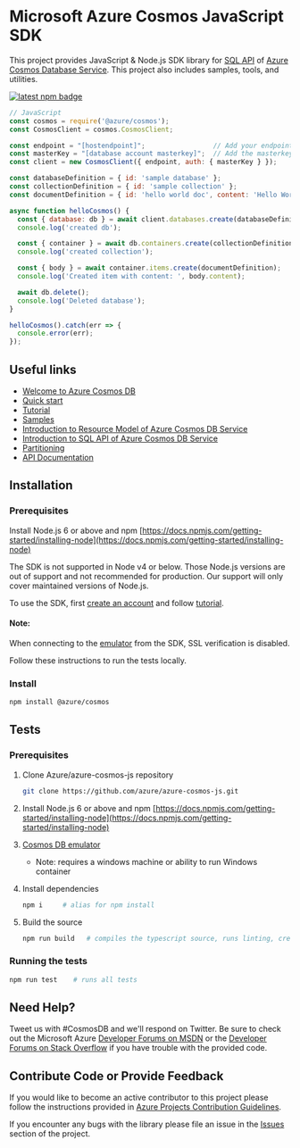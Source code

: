 # Microsoft Azure Cosmos JavaScript SDK

This project provides JavaScript & Node.js SDK library for [SQL API](https://docs.microsoft.com/en-us/azure/cosmos-db/sql-api-sql-query) of [Azure Cosmos
Database Service](https://azure.microsoft.com/en-us/services/cosmos-db/). This project also includes samples, tools, and utilities.

[![latest npm badge](https://img.shields.io/npm/v/%40azure%2Fcosmos/latest.svg)](https://www.npmjs.com/package/@azure/cosmos)

```js
// JavaScript
const cosmos = require('@azure/cosmos');
const CosmosClient = cosmos.CosmosClient;

const endpoint = "[hostendpoint]";                 // Add your endpoint
const masterKey = "[database account masterkey]";  // Add the masterkey of the endpoint
const client = new CosmosClient({ endpoint, auth: { masterKey } });

const databaseDefinition = { id: 'sample database' };
const collectionDefinition = { id: 'sample collection' };
const documentDefinition = { id: 'hello world doc', content: 'Hello World!' };

async function helloCosmos() {
  const { database: db } = await client.databases.create(databaseDefinition);
  console.log('created db');

  const { container } = await db.containers.create(collectionDefinition);
  console.log('created collection');

  const { body } = await container.items.create(documentDefinition);
  console.log('Created item with content: ', body.content);

  await db.delete();
  console.log('Deleted database');
}

helloCosmos().catch(err => {
  console.error(err);
});
```

## Useful links

- [Welcome to Azure Cosmos DB](https://docs.microsoft.com/en-us/azure/cosmos-db/community)
- [Quick start](https://docs.microsoft.com/en-us/azure/cosmos-db/sql-api-nodejs-get-started)
- [Tutorial](https://docs.microsoft.com/en-us/azure/cosmos-db/sql-api-nodejs-application)
- [Samples](https://github.com/Azure/azure-cosmos-js/tree/master/samples)
- [Introduction to Resource Model of Azure Cosmos DB Service](https://docs.microsoft.com/en-us/azure/cosmos-db/sql-api-resources)
- [Introduction to SQL API of Azure Cosmos DB Service](https://docs.microsoft.com/en-us/azure/cosmos-db/sql-api-sql-query)
- [Partitioning](https://docs.microsoft.com/en-us/azure/cosmos-db/sql-api-partition-data)
- [API Documentation](https://docs.microsoft.com/en-us/javascript/api/%40azure/cosmos/?view=azure-node-latest)

## Installation

### Prerequisites

Install Node.js 6 or above and npm
[https://docs.npmjs.com/getting-started/installing-node](https://docs.npmjs.com/getting-started/installing-node)

The SDK is not supported in Node v4 or below. Those Node.js versions are out of support and not recommended for production. Our support will only cover maintained versions of Node.js.

To use the SDK, first [create an account](https://docs.microsoft.com/en-us/azure/cosmos-db/create-sql-api-nodejs) and follow [tutorial](https://docs.microsoft.com/en-us/azure/cosmos-db/sql-api-nodejs-application).

#### Note:

When connecting to the [emulator](https://docs.microsoft.com/en-us/azure/cosmos-db/local-emulator) from the SDK, SSL verification is disabled.

Follow these instructions to run the tests locally.

### Install

```bash
npm install @azure/cosmos
```

## Tests

### Prerequisites

1.  Clone Azure/azure-cosmos-js repository

    ```bash
    git clone https://github.com/azure/azure-cosmos-js.git
    ```

2.  Install Node.js 6 or above and npm
    [https://docs.npmjs.com/getting-started/installing-node](https://docs.npmjs.com/getting-started/installing-node)

3.  [Cosmos DB emulator](https://docs.microsoft.com/en-us/azure/cosmos-db/local-emulator)

    - Note: requires a windows machine or ability to run Windows container

4.  Install dependencies

    ```bash
    npm i     # alias for npm install
    ```

5.  Build the source

    ```bash
    npm run build   # compiles the typescript source, runs linting, creates webpack, creates docs
    ```

### Running the tests

```bash
npm run test    # runs all tests
```

## Need Help?

Tweet us with #CosmosDB and we'll respond on Twitter. Be sure to check out the Microsoft Azure [Developer Forums on MSDN](https://social.msdn.microsoft.com/forums/azure/en-US/home?forum=AzureDocument) or the [Developer Forums on Stack Overflow](https://stackoverflow.com/questions/tagged/azure-cosmosdb) if you have trouble with the provided code.

## Contribute Code or Provide Feedback

If you would like to become an active contributor to this project please follow the instructions provided in [Azure Projects Contribution Guidelines](http://azure.github.io/guidelines.html).

If you encounter any bugs with the library please file an issue in the [Issues](https://github.com/Azure/azure-cosmos-js/issues) section of the project.
